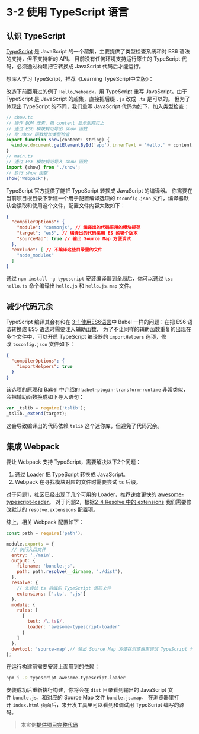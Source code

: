# 3-2 使用 TypeScript 语言

## 认识 TypeScript

[TypeScript](http://www.typescriptlang.org) 是 JavaScript 的一个超集，主要提供了类型检查系统和对 ES6 语法的支持，但不支持新的 API。 目前没有任何环境支持运行原生的 TypeScript 代码，必须通过构建把它转换成 JavaScript 代码后才能运行。

想深入学习 TypeScript，推荐《Learning TypeScript中文版》：

改造下前面用过的例子 `Hello,Webpack`，用 TypeScript 重写 JavaScript。由于 TypeScript 是 JavaScript 的超集，直接把后缀 `.js` 改成 `.ts` 是可以的。 但为了体现出 TypeScript 的不同，我们重写 JavaScript 代码为如下，加入类型检查：

```js
// show.ts
// 操作 DOM 元素，把 content 显示到网页上
// 通过 ES6 模块规范导出 show 函数
// 给 show 函数增加类型检查 
export function show(content: string) {
  window.document.getElementById('app').innerText = 'Hello,' + content;
}
// main.ts
// 通过 ES6 模块规范导入 show 函数
import {show} from './show';
// 执行 show 函数
show('Webpack');

```

TypeScript 官方提供了能把 TypeScript 转换成 JavaScript 的编译器。 你需要在当前项目根目录下新建一个用于配置编译选项的 `tsconfig.json` 文件，编译器默认会读取和使用这个文件，配置文件内容大致如下：

```json
{
  "compilerOptions": {
    "module": "commonjs", // 编译出的代码采用的模块规范
    "target": "es5", // 编译出的代码采用 ES 的哪个版本
    "sourceMap": true // 输出 Source Map 方便调试
  },
  "exclude": [ // 不编译这些目录里的文件
    "node_modules"
  ]
}

```

通过 `npm install -g typescript` 安装编译器到全局后，你可以通过 `tsc hello.ts` 命令编译出 `hello.js` 和 `hello.js.map` 文件。

## 减少代码冗余

TypeScript 编译其会有和在 [3-1 使用ES6语言](./quarter3-1.html)中 Babel 一样的问题：在把 ES6 语法转换成 ES5 语法时需要注入辅助函数， 为了不让同样的辅助函数重复的出现在多个文件中，可以开启 TypeScript 编译器的 `importHelpers` 选项，修改 `tsconfig.json` 文件如下：

```json
{
  "compilerOptions": {
    "importHelpers": true
  }
}

```

该选项的原理和 Babel 中介绍的 `babel-plugin-transform-runtime` 非常类似，会把辅助函数换成如下导入语句：

```js
var _tslib = require('tslib');
_tslib._extend(target);

```

这会导致编译出的代码依赖 `tslib` 这个迷你库，但避免了代码冗余。

## 集成 Webpack

要让 Webpack 支持 TypeScript，需要解决以下2个问题：

1.  通过 Loader 把 TypeScript 转换成 JavaScript。
2.  Webpack 在寻找模块对应的文件时需要尝试 `ts` 后缀。

对于问题1，社区已经出现了几个可用的 Loader，推荐速度更快的 [awesome-typescript-loader](https://github.com/s-panferov/awesome-typescript-loader)。 对于问题2，根据[2-4 Resolve 中的 extensions](../chapter2/quarter2-4.html#extensions) 我们需要修改默认的 `resolve.extensions` 配置项。

综上，相关 Webpack 配置如下：

```js
const path = require('path');

module.exports = {
  // 执行入口文件
  entry: './main',
  output: {
    filename: 'bundle.js',
    path: path.resolve(__dirname, './dist'),
  },
  resolve: {
    // 先尝试 ts 后缀的 TypeScript 源码文件
    extensions: ['.ts', '.js'] 
  },
  module: {
    rules: [
      {
        test: /\.ts$/,
        loader: 'awesome-typescript-loader'
      }
    ]
  },
  devtool: 'source-map',// 输出 Source Map 方便在浏览器里调试 TypeScript 代码
};

```

在运行构建前需要安装上面用到的依赖：

```bash
npm i -D typescript awesome-typescript-loader

```

安装成功后重新执行构建，你将会在 `dist` 目录看到输出的 JavaScript 文件 `bundle.js`，和对应的 Source Map 文件 `bundle.js.map`。 在浏览器里打开 `index.html` 页面后，来开发工具里可以看到和调试用 TypeScript 编写的源码。

> 本实例[提供项目完整代码](../projectDemo/3-2使用TypeScript语言.zip)

